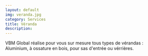 ```yaml
---
layout: default
img: veranda.jpg
category: Services
title: Véranda
description:
---
```

  VBM Global réalise pour vous sur mesure tous types de vérandas : Aluminium, à ossature en bois, pour sas d'entrée ou vérrières.
